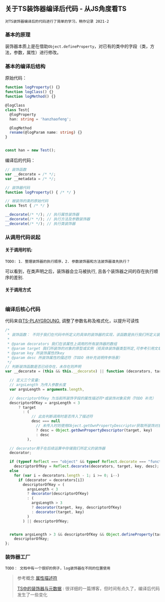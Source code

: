 ## 关于TS装饰器编译后代码 - 从JS角度看TS

`对TS装饰器编译后的代码进行了简单的学习，稍作记录 2021-2`


### 基本的原理
装饰器本质上是在借助`Object.defineProperty`，对已有的类中的字段（类，方法，参数，属性）进行修改。

### 基本的编译后结构
原始代码：
```typescript
function logProperty() {}
function logClass() {}
function logMethod() {}

@logClass
class Test{
  @logProperty
  han: string = 'hanzhaofeng';

  @logMethod
  rename(@logParam name: string) {}
}


const han = new Test();
```

编译后的代码：
```javascript
// 装饰函数
var __decorate = /* */;
var __metadata = /* */;

// 装饰器代码
function logProperty() { /* */ }

// 被装饰的类的原始代码
class Test { /* */ }

__decorate(/* */); // 执行属性装饰器
__decorate(/* */); // 执行方法及参数装饰器
__decorate(/* */); // 执行类装饰器
```

### 从调用代码说起

#### 关于调用时机:

`TODO: 1. 整理装饰器的执行顺序，2. 参数装饰器和方法装饰器谁先执行？`

可以看到，在类声明之后，装饰器会立马被执行, 且各个装饰器之间的存在执行顺序的差别.

#### 关于调用方式

```javascript

```


### 编译后核心代码
代码来自[TS-PLAYGROUNG](https://www.typescriptlang.org/play/), 调整了参数名称及格式化，以提升可读性

```javascript
/*
 * 装饰函数： 不同于我们在代码中所定义的具体的装饰器的实现，该函数是执行我们所定义装饰器的地方
 *
 * @param decorators 我们在该属性上调用的所有装饰器的数组
 * @param target 我们所装饰的对象的原型或实例（视具体装饰器类型所定,可参考引用文章, TODO 补充简易场景归类）
 * @param key 所装饰属性的key
 * @param desc 所装饰属性的描述符（TODO 待补充说明传参场景）
 */
// 判断装饰函数是否已经存在，未存在则声明
var __decorate = (this && this.__decorate) || function (decorators, target, key, desc) {

  // 定义三个变量: 
  // argsLength 为传入参数长度
  var argsLength = arguments.length,

  // descriptorOfKey 为当前所装饰字段的属性描述符*或装饰对象实例（TODO 补充）
  descriptorOfKey = argsLength < 3
      ? target 
        : (
            // 此处判断调用时是否传入了描述符
            desc === null
              // 未传入时则使用Object.getOwnPropertyDescriptor获取所装饰对象target上key所对应的描述符
              ? desc = Object.getOwnPropertyDescriptor(target, key)
              : desc
          ),

  // decorator用于在后续运算中存储我们所定义的装饰器
  decorator;

  if (typeof Reflect === "object" && typeof Reflect.decorate === "function")
    descriptorOfKey = Reflect.decorate(decorators, target, key, desc);
  else
    for (var i = decorators.length - 1; i >= 0; i--)
      if (decorator = decorators[i])
        descriptorOfKey = (
          argsLength < 3
          ? decorator(descriptorOfKey)
          : (
            argsLength > 3
            ? decorator(target, key, descriptorOfKey)
            : decorator(target, key)
          )
        ) || descriptorOfKey;


  return argsLength > 3 && descriptorOfKey && Object.defineProperty(target, key, descriptorOfKey),
    descriptorOfKey;
};

```

### 装饰器工厂

`TODO： 文档中有一个很好的例子，log装饰器在不同的位置使用`

> 参考概念
> [属性描述符](https://developer.mozilla.org/zh-CN/docs/Web/JavaScript/Reference/Global_Objects/Object/defineProperty)
>
> [TS中的装饰器与元数据](http://blog.wolksoftware.com/decorators-reflection-javascript-typescript) : 很详细的一篇博客，但时间有点久了，编译后代码发生了一些变化
